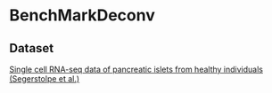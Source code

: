 # BenchMarkDeconv

## Dataset 
[Single cell RNA-seq data of pancreatic islets from healthy individuals (Segerstolpe et al.)](https://xuranw.github.io/MuSiC/data/EMTABsce_healthy.rds)